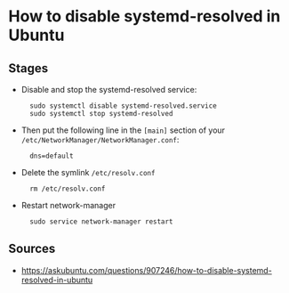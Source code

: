 # How to disable systemd-resolved in Ubuntu

## Stages

- Disable and stop the systemd-resolved service:

		sudo systemctl disable systemd-resolved.service
		sudo systemctl stop systemd-resolved

- Then put the following line in the `[main]` section of your `/etc/NetworkManager/NetworkManager.conf`:

		dns=default

- Delete the symlink `/etc/resolv.conf`

		rm /etc/resolv.conf

- Restart network-manager

		sudo service network-manager restart

## Sources
- https://askubuntu.com/questions/907246/how-to-disable-systemd-resolved-in-ubuntu
